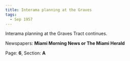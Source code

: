 ```yaml
---  
title: Interama planning at the Graves  
tags:  
  - Sep 1957  
---  
```

  
Interama planning at the Graves Tract continues.  
  
Newspapers: **Miami Morning News or The Miami Herald**  
  
Page: **6**, Section: **A** 
